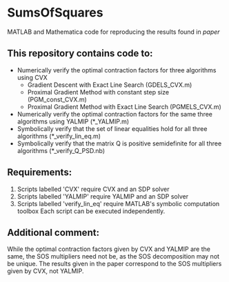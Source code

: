 # SumsOfSquares
MATLAB and Mathematica code for reproducing the results found in _paper_
  
## This repository contains code to:
- Numerically verify the optimal contraction factors for three algorithms using CVX
  - Gradient Descent with Exact Line Search (GDELS_CVX.m)
  - Proximal Gradient Method with constant step size (PGM_const_CVX.m)
  - Proximal Gradient Method with Exact Line Search (PGMELS_CVX.m)
- Numerically verify the optimal contraction factors for the same three algorithms using YALMIP (*_YALMIP.m)
- Symbolically verify that the set of linear equalities hold for all three algorithms (*_verify_lin_eq.m)
- Symbolically verify that the matrix Q is positive semidefinite for all three algorithms (*_verify_Q_PSD.nb)

## Requirements:
1. Scripts labelled 'CVX' require CVX and an SDP solver
2. Scripts labelled 'YALMIP' require YALMIP and an SDP solver
3. Scripts labelled 'verify_lin_eq' require MATLAB's symbolic computation toolbox
Each script can be executed independently.

## Additional comment:
While the optimal contraction factors given by CVX and YALMIP are the same, the SOS multipliers need not be, as the SOS decomposition may not be unique. The results given in the paper correspond to the SOS multipliers given by CVX, not YALMIP.
